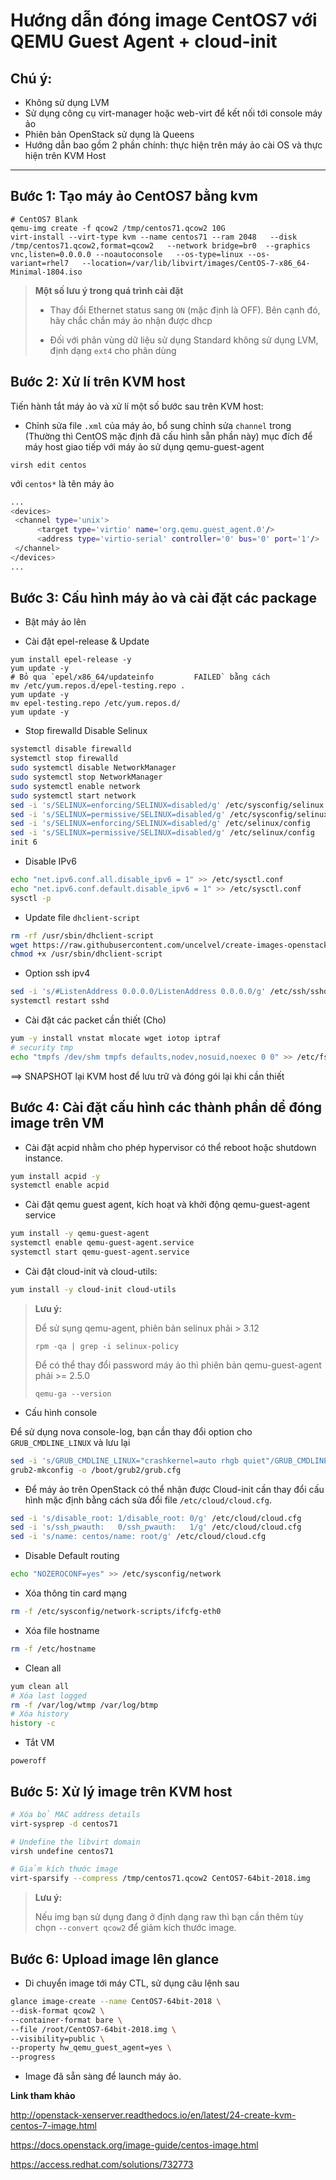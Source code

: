 # Hướng dẫn đóng image CentOS7 với QEMU Guest Agent + cloud-init

## Chú ý:

- Không sử dụng LVM 
- Sử dụng công cụ virt-manager hoặc web-virt để kết nối tới console máy ảo
- Phiên bản OpenStack sử dụng là Queens
- Hướng dẫn bao gồm 2 phần chính: thực hiện trên máy ảo cài OS và thực hiện trên KVM Host

----------------------

## Bước 1: Tạo máy ảo CentOS7 bằng kvm 

``` 
# CentOS7 Blank
qemu-img create -f qcow2 /tmp/centos71.qcow2 10G
virt-install --virt-type kvm --name centos71 --ram 2048   --disk /tmp/centos71.qcow2,format=qcow2   --network bridge=br0  --graphics vnc,listen=0.0.0.0 --noautoconsole   --os-type=linux --os-variant=rhel7   --location=/var/lib/libvirt/images/CentOS-7-x86_64-Minimal-1804.iso
```

> **Một số lưu ý trong quá trình cài đặt**
> 
> - Thay đổi Ethernet status sang `ON` (mặc định là OFF). Bên cạnh đó, hãy chắc chắn máy ảo nhận được dhcp
> 
> - Đối với phân vùng dữ liệu sử dụng Standard không sử dụng LVM, định dạng `ext4` cho phân dùng 


## Bước 2: Xử lí trên KVM host 

Tiến hành tắt máy ảo và xử lí một số bước sau trên KVM host:

- Chỉnh sửa file `.xml` của máy ảo, bổ sung chỉnh sửa `channel` trong <devices> (Thường thì CentOS mặc định đã cấu hình sẵn phần này) mục đích để máy host giao tiếp với máy ảo sử dụng qemu-guest-agent

`virsh edit centos`

với `centos*` là tên máy ảo

``` sh
...
<devices>
 <channel type='unix'>
      <target type='virtio' name='org.qemu.guest_agent.0'/>
      <address type='virtio-serial' controller='0' bus='0' port='1'/>
 </channel>
</devices>
...
```

## Bước 3: Cấu hình máy ảo và cài đặt các package

- Bật máy ảo lên

- Cài đặt epel-release & Update 
```
yum install epel-release -y
yum update -y
# Bỏ qua `epel/x86_64/updateinfo         FAILED` bằng cách
mv /etc/yum.repos.d/epel-testing.repo .
yum update -y
mv epel-testing.repo /etc/yum.repos.d/
yum update -y 
```

- Stop firewalld Disable Selinux

``` sh
systemctl disable firewalld
systemctl stop firewalld
sudo systemctl disable NetworkManager
sudo systemctl stop NetworkManager
sudo systemctl enable network
sudo systemctl start network
sed -i 's/SELINUX=enforcing/SELINUX=disabled/g' /etc/sysconfig/selinux
sed -i 's/SELINUX=permissive/SELINUX=disabled/g' /etc/sysconfig/selinux
sed -i 's/SELINUX=enforcing/SELINUX=disabled/g' /etc/selinux/config
sed -i 's/SELINUX=permissive/SELINUX=disabled/g' /etc/selinux/config
init 6
```

- Disable IPv6
```sh
echo "net.ipv6.conf.all.disable_ipv6 = 1" >> /etc/sysctl.conf
echo "net.ipv6.conf.default.disable_ipv6 = 1" >> /etc/sysctl.conf
sysctl -p
```

- Update file `dhclient-script`
```sh
rm -rf /usr/sbin/dhclient-script
wget https://raw.githubusercontent.com/uncelvel/create-images-openstack/master/scripts_all/dhclient-script -O /usr/sbin/dhclient-script
chmod +x /usr/sbin/dhclient-script
```

- Option ssh ipv4
```sh
sed -i 's/#ListenAddress 0.0.0.0/ListenAddress 0.0.0.0/g' /etc/ssh/sshd_config 
systemctl restart sshd 
```

- Cài đặt các packet cần thiết (Cho)

```sh
yum -y install vnstat mlocate wget iotop iptraf
# security tmp
echo "tmpfs /dev/shm tmpfs defaults,nodev,nosuid,noexec 0 0" >> /etc/fstab
```

==> SNAPSHOT lại KVM host để lưu trữ và đóng gói lại khi cần thiết

## Bước 4: Cài đặt cấu hình các thành phần dể đóng image trên VM 

- Cài đặt acpid nhằm cho phép hypervisor có thể reboot hoặc shutdown instance.

``` sh 
yum install acpid -y
systemctl enable acpid
```

- Cài đặt qemu guest agent, kích hoạt và khởi động qemu-guest-agent service

``` sh 
yum install -y qemu-guest-agent
systemctl enable qemu-guest-agent.service
systemctl start qemu-guest-agent.service
```

- Cài đặt cloud-init và cloud-utils:

``` sh
yum install -y cloud-init cloud-utils
```

> **Lưu ý:**
> 
> Để sử sụng qemu-agent, phiên bản selinux phải > 3.12
> 
> `rpm -qa | grep -i selinux-policy`
> 
> Để có thể thay đổi password máy ảo thì phiên bản qemu-guest-agent phải >= 2.5.0
> 
> `qemu-ga --version`

- Cấu hình console

Để sử dụng nova console-log, bạn cần thay đổi option cho `GRUB_CMDLINE_LINUX` và lưu lại 

``` sh
sed -i 's/GRUB_CMDLINE_LINUX="crashkernel=auto rhgb quiet"/GRUB_CMDLINE_LINUX="crashkernel=auto console=tty0 console=ttyS0,115200n8"/g' /etc/default/grub
grub2-mkconfig -o /boot/grub2/grub.cfg
```

- Để máy ảo trên OpenStack có thể nhận được Cloud-init cần thay đổi cấu hình mặc định bằng cách sửa đổi file `/etc/cloud/cloud.cfg`. 

``` sh
sed -i 's/disable_root: 1/disable_root: 0/g' /etc/cloud/cloud.cfg
sed -i 's/ssh_pwauth:   0/ssh_pwauth:   1/g' /etc/cloud/cloud.cfg
sed -i 's/name: centos/name: root/g' /etc/cloud/cloud.cfg
```

- Disable Default routing

``` sh
echo "NOZEROCONF=yes" >> /etc/sysconfig/network
```

- Xóa thông tin card mạng
``` sh
rm -f /etc/sysconfig/network-scripts/ifcfg-eth0
```

- Xóa file hostname

``` sh
rm -f /etc/hostname
```

- Clean all 

``` sh 
yum clean all
# Xóa last logged
rm -f /var/log/wtmp /var/log/btmp
# Xóa history 
history -c
```

- Tắt VM 

```
poweroff
```

## Bước 5: Xử lý image trên KVM host

``` sh
# Xóa bỏ MAC address details
virt-sysprep -d centos71

# Undefine the libvirt domain
virsh undefine centos71

# Giảm kích thước image
virt-sparsify --compress /tmp/centos71.qcow2 CentOS7-64bit-2018.img
```

> **Lưu ý:**
> 
> Nếu img bạn sử dụng đang ở định dạng raw thì bạn cần thêm tùy chọn `--convert qcow2` để giảm kích thước image.

## Bước 6: Upload image lên glance

- Di chuyển image tới máy CTL, sử dụng câu lệnh sau

``` sh
glance image-create --name CentOS7-64bit-2018 \
--disk-format qcow2 \
--container-format bare \
--file /root/CentOS7-64bit-2018.img \
--visibility=public \
--property hw_qemu_guest_agent=yes \
--progress
```

- Image đã sẵn sàng để launch máy ảo.


**Link tham khảo**

http://openstack-xenserver.readthedocs.io/en/latest/24-create-kvm-centos-7-image.html

https://docs.openstack.org/image-guide/centos-image.html

https://access.redhat.com/solutions/732773